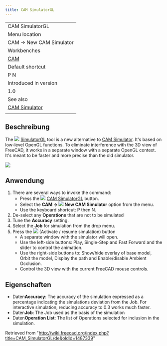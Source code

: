 ```yaml
---
title: CAM SimulatorGL
---
```

|  |
| --- |
| CAM SimulatorGL |
| Menu location |
| CAM → New CAM Simulator |
| Workbenches |
| [CAM](/CAM_Workbench "CAM Workbench") |
| Default shortcut |
| P N |
| Introduced in version |
| 1.0 |
| See also |
| [CAM Simulator](/CAM_Simulator "CAM Simulator") |
|  |

## Beschreibung

The ![](/images/CAM_SimulatorGL.svg) [SimulatorGL](/CAM_SimulatorGL "CAM SimulatorGL") tool is a new alternative to [CAM Simulator](/CAM_Simulator "CAM Simulator"). It's based on low-level OpenGL functions. To eliminate interference with the 3D view of FreeCAD, it works in a separate window with a separate OpenGL context. It's meant to be faster and more precise than the old simulator.

![](/images/CAM_new_simulator.PNG)

## Anwendung

1. There are several ways to invoke the command:
   * Press the ![](/images/CAM_SimulatorGL.svg) [CAM SimulatorGL](/CAM_SimulatorGL "CAM SimulatorGL") button.
   * Select the **CAM → ![](/images/CAM_Simulator.svg) New CAM Simulator** option from the menu.
   * Use the keyboard shortcut: P then N.
2. De-select any **Operations** that are not to be simulated
3. Tune the **Accuracy** setting.
4. Select the **Job** for simulation from the drop menu.
5. Press the ![](/images/CAM_BPlay.svg) (Activate / resume simulation) button
   * A separate window with the simulator will open.
   * Use the left-side buttons: Play, Single-Step and Fast Forward and the slider to control the animation.
   * Use the right-side buttons to: Show/hide overlay of base model, Orbit the model, Display the path and Enable/disable Ambient Occlusion.
   * Control the 3D view with the current FreeCAD mouse controls.

## Eigenschaften

* Daten**Accuracy**: The accuracy of the simulation expressed as a percentage indicating the simulations deviation from the Job. For interactive simulation, reducing accuracy to 0.3 works much faster.
* Daten**Job**: The Job used as the basis of the simulation
* Daten**Operation List**: The list of Operations selected for inclusion in the simulation.

Retrieved from "<http://wiki.freecad.org/index.php?title=CAM_SimulatorGL/de&oldid=1487339>"